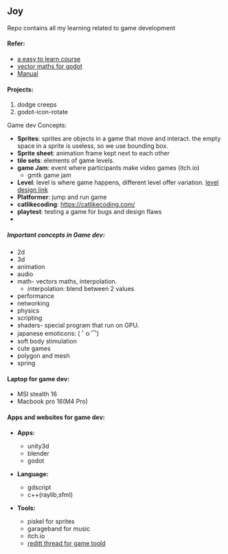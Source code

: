 ## Joy
Repo contains all my learning related to game development


#### Refer:
- [a easy to learn course  ](https://gdquest.github.io/learn-gdscript/?ref=godot-docs#course/lesson-1-what-code-is-like/lesson.tres)
- [vector maths for godot](https://docs.godotengine.org/en/stable/tutorials/math/vector_math.html#doc-vector-math)
- [Manual](https://docs.godotengine.org/en/stable/tutorials/best_practices/index.html)

#### Projects:
1. dodge creeps
2. godot-icon-rotate

Game dev Concepts:

- **Sprites**: sprites are objects in a game that move and interact. the empty space in a sprite is useless, so we use bounding box.
- **Sprite sheet**: animation frame kept next to each other
- **tile sets**: elements of game levels.
- **game Jam**:  event where participants make video games (itch.io)
    - gmtk game jam
- **Level**: level is where game happens, different level offer variation. [level design link](https://book.leveldesignbook.com/introduction)
- **Platformer**: jump and run game
- **catlikecoding**: https://catlikecoding.com/
- **playtest**: testing a game for bugs and design flaws
- 
##### Important concepts in Game dev:
-   2d
-   3d
-   animation
-   audio
-   math- vectors maths, interpolation.
    - interpolation: blend between 2 values
-   performance
-   networking
-   physics
-   scripting
-   shaders- special program that run on GPU.
-   japanese emoticons: ( ﾟｏ⌒)
-   soft body stimulation
-   cute games
-   polygon and mesh
-   spring


#### Laptop for game dev:
- MSI stealth 16
- Macbook pro 16(M4 Pro)


#### Apps and websites for game dev:
- **Apps:**
    - unity3d
    - blender
    - godot
- **Language:**
    - gdscript
    - c++(raylib,sfml)

- **Tools:**
    - piskel for sprites
    - garageband for music
    - itch.io
    - [reditt thread for game toold](https://www.reddit.com/r/gamedev/comments/1rs1s1/what_are_some_awesome_game_dev_tools_weve_never/)
